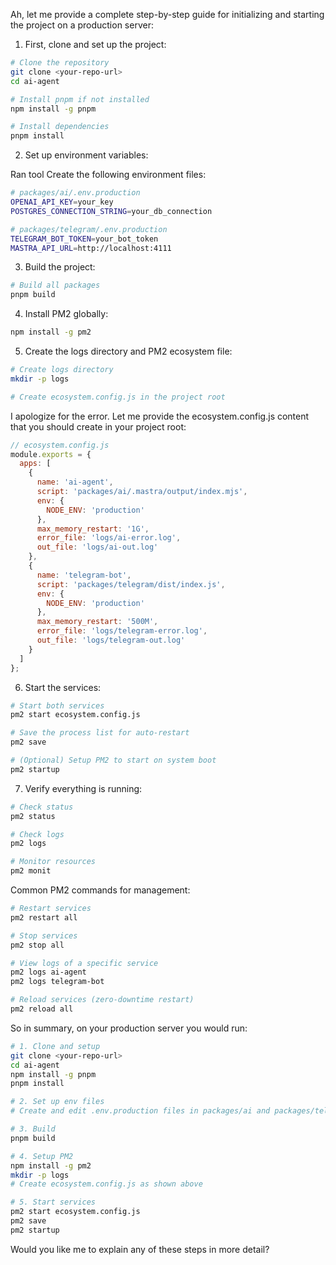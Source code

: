 Ah, let me provide a complete step-by-step guide for initializing and starting the project on a production server:

1. First, clone and set up the project:
```bash
# Clone the repository
git clone <your-repo-url>
cd ai-agent

# Install pnpm if not installed
npm install -g pnpm

# Install dependencies
pnpm install
```

2. Set up environment variables:

Ran tool
Create the following environment files:

```bash
# packages/ai/.env.production
OPENAI_API_KEY=your_key
POSTGRES_CONNECTION_STRING=your_db_connection

# packages/telegram/.env.production
TELEGRAM_BOT_TOKEN=your_bot_token
MASTRA_API_URL=http://localhost:4111
```

3. Build the project:
```bash
# Build all packages
pnpm build
```

4. Install PM2 globally:
```bash
npm install -g pm2
```

5. Create the logs directory and PM2 ecosystem file:
```bash
# Create logs directory
mkdir -p logs

# Create ecosystem.config.js in the project root
```


I apologize for the error. Let me provide the ecosystem.config.js content that you should create in your project root:

```javascript
// ecosystem.config.js
module.exports = {
  apps: [
    {
      name: 'ai-agent',
      script: 'packages/ai/.mastra/output/index.mjs',
      env: {
        NODE_ENV: 'production'
      },
      max_memory_restart: '1G',
      error_file: 'logs/ai-error.log',
      out_file: 'logs/ai-out.log'
    },
    {
      name: 'telegram-bot',
      script: 'packages/telegram/dist/index.js',
      env: {
        NODE_ENV: 'production'
      },
      max_memory_restart: '500M',
      error_file: 'logs/telegram-error.log',
      out_file: 'logs/telegram-out.log'
    }
  ]
};
```

6. Start the services:
```bash
# Start both services
pm2 start ecosystem.config.js

# Save the process list for auto-restart
pm2 save

# (Optional) Setup PM2 to start on system boot
pm2 startup
```

7. Verify everything is running:
```bash
# Check status
pm2 status

# Check logs
pm2 logs

# Monitor resources
pm2 monit
```

Common PM2 commands for management:
```bash
# Restart services
pm2 restart all

# Stop services
pm2 stop all

# View logs of a specific service
pm2 logs ai-agent
pm2 logs telegram-bot

# Reload services (zero-downtime restart)
pm2 reload all
```

So in summary, on your production server you would run:
```bash
# 1. Clone and setup
git clone <your-repo-url>
cd ai-agent
npm install -g pnpm
pnpm install

# 2. Set up env files
# Create and edit .env.production files in packages/ai and packages/telegram

# 3. Build
pnpm build

# 4. Setup PM2
npm install -g pm2
mkdir -p logs
# Create ecosystem.config.js as shown above

# 5. Start services
pm2 start ecosystem.config.js
pm2 save
pm2 startup
```

Would you like me to explain any of these steps in more detail?
